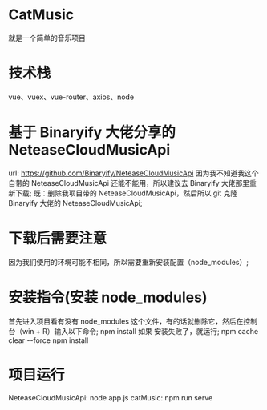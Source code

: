 # CatMusic
就是一个简单的音乐项目

# 技术栈
vue、vuex、vue-router、axios、node

# 基于 Binaryify 大佬分享的 NeteaseCloudMusicApi
url: https://github.com/Binaryify/NeteaseCloudMusicApi
因为我不知道我这个自带的 NeteaseCloudMusicApi 还能不能用，所以建议去 Binaryify 大佬那里重新下载;
既：删除我项目带的 NeteaseCloudMusicApi，然后所以 git 克隆 Binaryify 大佬的 NeteaseCloudMusicApi;

# 下载后需要注意
因为我们使用的环境可能不相同，所以需要重新安装配置（node_modules）;

# 安装指令(安装 node_modules)
首先进入项目看有没有 node_modules 这个文件，有的话就删除它，然后在控制台（win + R）输入以下命令;
npm install
如果 安装失败了，就运行;
npm cache clear --force
npm install

# 项目运行
NeteaseCloudMusicApi: node app.js
catMusic: npm run serve
